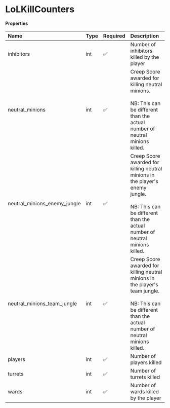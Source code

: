 # LoLKillCounters

**Properties**

| Name                         | Type | Required | Description                                                                                                                                                          |
| :--------------------------- | :--- | :------- | :------------------------------------------------------------------------------------------------------------------------------------------------------------------- |
| inhibitors                   | int  | ✅       | Number of inhibitors killed by the player                                                                                                                            |
| neutral_minions              | int  | ✅       | Creep Score awarded for killing neutral minions. <br/> <br/>NB: This can be different than the actual number of neutral minions killed.                              |
| neutral_minions_enemy_jungle | int  | ✅       | Creep Score awarded for killing neutral minions in the player's enemy jungle. <br/> <br/>NB: This can be different than the actual number of neutral minions killed. |
| neutral_minions_team_jungle  | int  | ✅       | Creep Score awarded for killing neutral minions in the player's team jungle. <br/> <br/>NB: This can be different than the actual number of neutral minions killed.  |
| players                      | int  | ✅       | Number of players killed                                                                                                                                             |
| turrets                      | int  | ✅       | Number of turrets killed                                                                                                                                             |
| wards                        | int  | ✅       | Number of wards killed by the player                                                                                                                                 |
